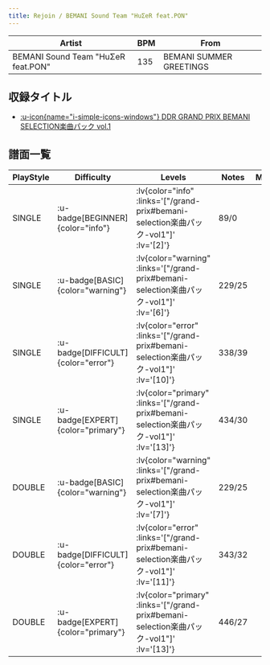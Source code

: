 ```yaml
---
title: Rejoin / BEMANI Sound Team "HuΣeR feat.PON"
---
```


|Artist|BPM|From|
|------|---|----|
|BEMANI Sound Team "HuΣeR feat.PON"|135|BEMANI SUMMER GREETINGS|

## 収録タイトル

- [ :u-icon{name="i-simple-icons-windows"} DDR GRAND PRIX BEMANI SELECTION楽曲パック vol.1](/grand-prix#bemani-selection楽曲パック-vol1)

## 譜面一覧

|PlayStyle|Difficulty|Levels|Notes|Movie|
|---------|----------|------|-----|-----|
|SINGLE| :u-badge[BEGINNER]{color="info"} | :lv{color="info" :links='["/grand-prix#bemani-selection楽曲パック-vol1"]' :lv='[2]'} |89/0||
|SINGLE| :u-badge[BASIC]{color="warning"} | :lv{color="warning" :links='["/grand-prix#bemani-selection楽曲パック-vol1"]' :lv='[6]'} |229/25||
|SINGLE| :u-badge[DIFFICULT]{color="error"} | :lv{color="error" :links='["/grand-prix#bemani-selection楽曲パック-vol1"]' :lv='[10]'} |338/39||
|SINGLE| :u-badge[EXPERT]{color="primary"} | :lv{color="primary" :links='["/grand-prix#bemani-selection楽曲パック-vol1"]' :lv='[13]'} |434/30||
|DOUBLE| :u-badge[BASIC]{color="warning"} | :lv{color="warning" :links='["/grand-prix#bemani-selection楽曲パック-vol1"]' :lv='[7]'} |229/25||
|DOUBLE| :u-badge[DIFFICULT]{color="error"} | :lv{color="error" :links='["/grand-prix#bemani-selection楽曲パック-vol1"]' :lv='[11]'} |343/32||
|DOUBLE| :u-badge[EXPERT]{color="primary"} | :lv{color="primary" :links='["/grand-prix#bemani-selection楽曲パック-vol1"]' :lv='[13]'} |446/27||
